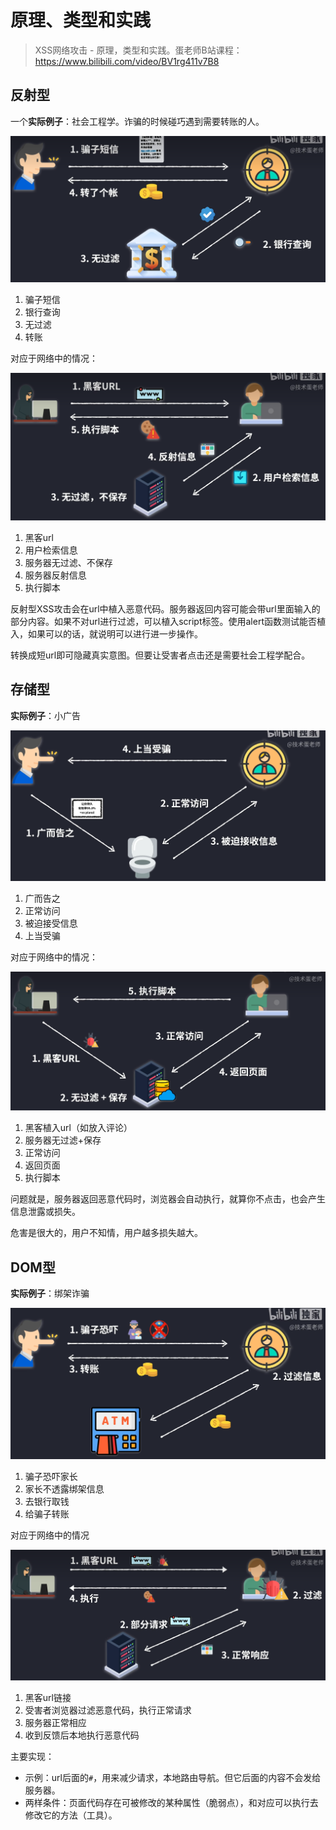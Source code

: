 # 原理、类型和实践

> XSS网络攻击 - 原理，类型和实践。蛋老师B站课程：https://www.bilibili.com/video/BV1rg411v7B8

## 反射型

一个**实际例子**：社会工程学。诈骗的时候碰巧遇到需要转账的人。

![image-20230107193926696](XSS网络攻击/image-20230107193926696.png)

1. 骗子短信
2. 银行查询
3. 无过滤
4. 转账

对应于网络中的情况：

![image-20230107194145741](XSS网络攻击/image-20230107194145741.png)

1. 黑客url
2. 用户检索信息
3. 服务器无过滤、不保存
4. 服务器反射信息
5. 执行脚本

反射型XSS攻击会在url中植入恶意代码。服务器返回内容可能会带url里面输入的部分内容。如果不对url进行过滤，可以植入script标签。使用alert函数测试能否植入，如果可以的话，就说明可以进行进一步操作。

转换成短url即可隐藏真实意图。但要让受害者点击还是需要社会工程学配合。

## 存储型

**实际例子**：小广告

![image-20230107195107813](XSS网络攻击/image-20230107195107813.png)

1. 广而告之
2. 正常访问
3. 被迫接受信息
4. 上当受骗

对应于网络中的情况：

![image-20230107195243582](XSS网络攻击/image-20230107195243582.png)

1. 黑客植入url（如放入评论）
2. 服务器无过滤+保存
3. 正常访问
4. 返回页面
5. 执行脚本

问题就是，服务器返回恶意代码时，浏览器会自动执行，就算你不点击，也会产生信息泄露或损失。

危害是很大的，用户不知情，用户越多损失越大。

## DOM型

**实际例子**：绑架诈骗

![image-20230107195642080](XSS网络攻击/image-20230107195642080.png)

1. 骗子恐吓家长
2. 家长不透露绑架信息
3. 去银行取钱
4. 给骗子转账

对应于网络中的情况

![image-20230107195821252](XSS网络攻击/image-20230107195821252.png)

1. 黑客url链接
2. 受害者浏览器过滤恶意代码，执行正常请求
3. 服务器正常相应
4. 收到反馈后本地执行恶意代码

主要实现：

- 示例：url后面的`#`，用来减少请求，本地路由导航。但它后面的内容不会发给服务器。
- 两样条件：页面代码存在可被修改的某种属性（脆弱点），和对应可以执行去修改它的方法（工具）。